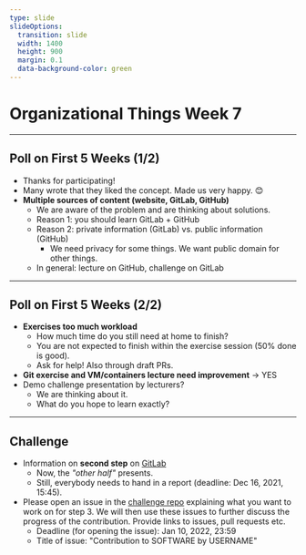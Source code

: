 ```yaml
---
type: slide
slideOptions:
  transition: slide
  width: 1400
  height: 900
  margin: 0.1
  data-background-color: green
---
```


<style>
  .reveal strong {
  font-weight: bold;
    color: orange;
  }
  .reveal p {
    text-align: left;
  }
  .reveal section h1 {
    color: orange;
  }
  .reveal section h2 {
    color: orange;
  }
  .reveal code {
    font-family: 'Ubuntu Mono';
    color: orange;
  }
  .reveal section img {
    background:none;
    border:none;
    box-shadow:none;
  }
</style>

# Organizational Things Week 7

---

## Poll on First 5 Weeks (1/2)

- Thanks for participating!
- Many wrote that they liked the concept. Made us very happy. :blush:
- **Multiple sources of content (website, GitLab, GitHub)**
    - We are aware of the problem and are thinking about solutions.
    - Reason 1: you should learn GitLab + GitHub
    - Reason 2: private information (GitLab) vs. public information (GitHub)
        - We need privacy for some things. We want public domain for other things.
    - In general: lecture on GitHub, challenge on GitLab

---

## Poll on First 5 Weeks (2/2)

- **Exercises too much workload**
    - How much time do you still need at home to finish? 
    - You are not expected to finish within the exercise session (50% done is good).
    - Ask for help! Also through draft PRs.
- **Git exercise and VM/containers lecture need improvement** -> YES
- Demo challenge presentation by lecturers?
    - We are thinking about it.
    - What do you hope to learn exactly?

---

## Challenge

- Information on **second step** on [GitLab](https://gitlab-sim.informatik.uni-stuttgart.de/simulation-software-engineering/challenge/-/issues/3)
    - Now, the *"other half"* presents.
    - Still, everybody needs to hand in a report (deadline: Dec 16, 2021, 15:45).
- Please open an issue in the [challenge repo](https://gitlab-sim.informatik.uni-stuttgart.de/simulation-software-engineering/challenge/) explaining what you want to work on for step 3. We will then use these issues to further discuss the progress of the contribution. Provide links to issues, pull requests etc.
    - Deadline (for opening the issue): Jan 10, 2022, 23:59
    - Title of issue: "Contribution to SOFTWARE by USERNAME"
